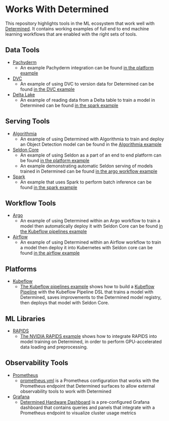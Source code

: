 # Works With Determined

This repository highlights tools in the ML ecosystem that work well with [Determined](https://github.com/determined-ai/determined).  It contains working examples of  full end to end machine learning workflows that are enabled with the right sets of tools.

## Data Tools

* [Pachyderm](https://www.pachyderm.com)
  * An example Pachyderm integration can be found [in the platform example](example_platform/README.md)
* [DVC](https://www.dvc.org)
  * An example of using DVC to version data for Determined can be found [in the DVC example](dvc/README.md)
* [Delta Lake](https://www.delta.io)
  * An example of reading data from a Delta table to train a model in Determined can be found [in the spark example](spark_example/README.md)

## Serving Tools

* [Algorithmia](https://algorithmia.com/)
  * An example of using Determined with Algorithmia to train and deploy an Object Detection model can be found in the [Algorithmia example](/algorithmia/README.md)
* [Seldon Core](https://www.seldon.io/)
  * An example of using Seldon as a part of an end to end platform can be found [in the platform example](example_platform/README.md)
  * An example demonstrating automatic Seldon serving of models trained in Determined can be found [in the argo workflow example](kubeflow_pipelines/README.md)
* [Spark](https://spark.apache.org/)
  * An example that uses Spark to perform batch inference can be found [in the spark example](spark_ecosystem/README.md)

## Workflow Tools

* [Argo](https://argoproj.github.io/)
  * An example of using Determined within an Argo workflow to train a model then automatically deploy it with Seldon Core can be found [in the Kubeflow pipelines example](kubeflow_pipelines/README.md)
* [Airflow](https://airflow.apache.org/)
  * An example of using Determined within an Airflow workflow to train a model then deploy it into Kubernetes with Seldon core can be found [in the airflow example](airflow/README.md)

## Platforms

* [Kubeflow](https://www.kubeflow.org/)
  * [The Kubeflow pipelines example](kubeflow_pipelines/README.md) shows how to build a [Kubeflow Pipeline](https://www.kubeflow.org/docs/pipelines/overview/pipelines-overview/) with the Kubeflow Pipeline DSL that trains a model with Determined, saves improvements to the Determined model registry, then deploys that model with Seldon Core.

## ML Libraries

* [RAPIDS](https://rapids.ai/)
  * [The NVIDIA RAPIDS example](rapids/README.md) shows how to integrate RAPIDS into model training on Determined, in order to perform GPU-accelerated data loading and preprocessing.

## Observability Tools
* [Prometheus](https://prometheus.io)
  * [prometheus.yml](observability/prometheus/prometheus.yml) is a Prometheus configuration that works with the Prometheus endpoint that Determined surfaces to allow external observability tools to work with Determined
* [Grafana](https://grafana.com)
  * [Determined Hardware Dashboard](observability/grafana/determined-hardware-grafana.json) is a pre-configured Grafana dashboard that contains queries and panels that integrate with a Prometheus endpoint to visualize cluster usage metrics